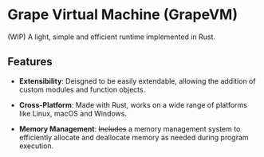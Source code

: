 # Grape Virtual Machine (GrapeVM)

(WIP) A light, simple and efficient runtime implemented in Rust.

## Features

- **Extensibility**: Deisgned to be easily extendable, allowing the addition of custom modules and function objects.

- **Cross-Platform**: Made with Rust, works on a wide range of platforms like Linux, macOS and Windows.

- **Memory Management**: ~~Includes~~ a memory management system to efficiently allocate and deallocate memory as needed during program execution.
